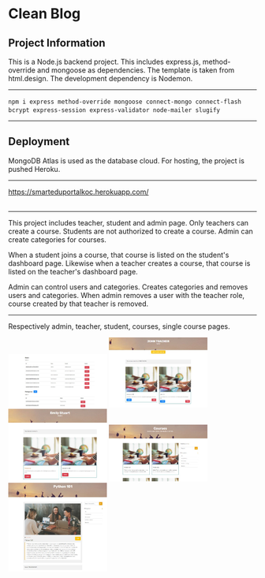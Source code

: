 # Clean Blog

## Project Information

This is a Node.js backend project. This includes express.js, method-override and mongoose as dependencies. The template is taken from html.design. The development dependency is Nodemon.

<hr>

`npm i express method-override mongoose connect-mongo connect-flash bcrypt express-session express-validator node-mailer slugify`

 <hr>

## Deployment

MongoDB Atlas is used as the database cloud. For hosting, the project is pushed Heroku.

<hr>

https://smarteduportalkoc.herokuapp.com/
<br><br>

<hr>

This project includes teacher, student and admin page. Only teachers can create a course. Students are not authorized to create a course. Admin can create categories for courses.

When a student joins a course, that course is listed on the student's dashboard page. Likewise when a teacher creates a course, that course is listed on the teacher's dashboard page.

Admin can control users and categories. Creates categories and removes users and categories. When admin removes a user with the teacher role, course created by that teacher is removed.

<hr>

Respectively admin, teacher, student, courses, single course pages.

<img src="./screenshots/adpage.jpg" width="200px" />
<img src="./screenshots/teachpage.jpg" width="200px" />
<img src="./screenshots/stupage.jpg" width="200px" />
<img src="./screenshots/cspage.jpg" width="200px" />
<img src="./screenshots/scpage.jpg" width="200px" />
